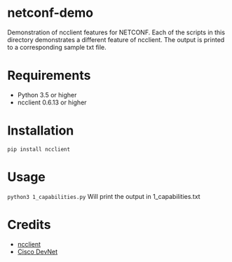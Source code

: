 # netconf-demo
Demonstration of ncclient features for NETCONF.
Each of the scripts in this directory demonstrates a different feature of ncclient.
The output is printed to a corresponding sample txt file.

# Requirements
* Python 3.5 or higher
* ncclient 0.6.13 or higher

# Installation
```pip install ncclient```

# Usage
```python3 1_capabilities.py```
Will print the output in 1_capabilities.txt

# Credits
* [ncclient](https://github.com/ncclient/ncclient)
* [Cisco DevNet](https://developer.cisco.com/)